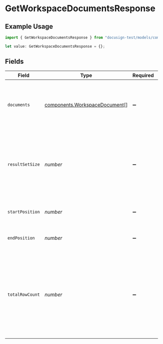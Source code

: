 # GetWorkspaceDocumentsResponse

## Example Usage

```typescript
import { GetWorkspaceDocumentsResponse } from "docusign-test/models/components";

let value: GetWorkspaceDocumentsResponse = {};
```

## Fields

| Field                                                                                                                            | Type                                                                                                                             | Required                                                                                                                         | Description                                                                                                                      |
| -------------------------------------------------------------------------------------------------------------------------------- | -------------------------------------------------------------------------------------------------------------------------------- | -------------------------------------------------------------------------------------------------------------------------------- | -------------------------------------------------------------------------------------------------------------------------------- |
| `documents`                                                                                                                      | [components.WorkspaceDocument](../../models/components/workspacedocument.md)[]                                                   | :heavy_minus_sign:                                                                                                               | The document summary list. Includes the ID, name, and metadata                                                                   |
| `resultSetSize`                                                                                                                  | *number*                                                                                                                         | :heavy_minus_sign:                                                                                                               | The number of documents returned in the response. Always equal or less than the `count` of the request                           |
| `startPosition`                                                                                                                  | *number*                                                                                                                         | :heavy_minus_sign:                                                                                                               | Position of the first item in the total results                                                                                  |
| `endPosition`                                                                                                                    | *number*                                                                                                                         | :heavy_minus_sign:                                                                                                               | Position of the last item in the total results                                                                                   |
| `totalRowCount`                                                                                                                  | *number*                                                                                                                         | :heavy_minus_sign:                                                                                                               | The total number of documents in the workspace applicable to the request regardless of pagination. It may not always be computed |